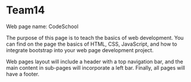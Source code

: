 # Team14
Web page name: CodeSchool

The purpose of this page is to teach the basics of web development. You can find on the page the basics of HTML, CSS, JavaScript, and how to integrate bootstrap into your web page development project. 

Web pages layout will include a header with a top navigation bar, and the main content in sub-pages will incorporate a left bar. Finally, all pages will have a footer. 